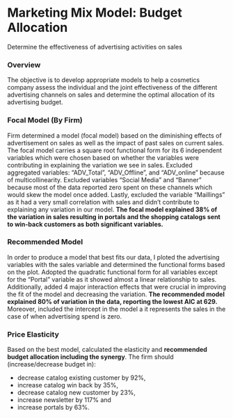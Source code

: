 # Marketing Mix Model: Budget Allocation
Determine the effectiveness of advertising activities on sales 

### Overview

The objective is to develop appropriate models to help a cosmetics company assess the individual and the joint effectiveness of the different advertising channels on sales and determine the optimal allocation of its advertising budget.

### Focal Model (By Firm)

Firm determined a model (focal model) based on the diminishing effects of advertisement on sales as well as the impact of past sales on current sales. 
The focal model carries a square root functional form for its 6 independent variables which were chosen based on whether the variables were contributing in explaining the variation we see in sales. Excluded aggregated variables: “ADV_Total”, “ADV_Offline”, and “ADV_online” because of multicollinearity. Excluded variables “Social Media” and “Banner” because most of the data reported zero spent on these channels which would skew the model once added. Lastly, excluded the variable “Maillings” as it had a very small correlation with sales and didn’t contribute to explaining any variation in our model. **The focal model explained 38% of the variation in sales resulting in portals and the shopping catalogs sent to win-back customers as both significant variables.**

### Recommended Model

In order to produce a model that best fits our data, I ploted the advertising variables with the sales variable and determined the functional forms based on the plot. Adopted the quadratic functional form for all variables except for the “Portal” variable as it showed almost a linear relationship to sales. Additionally, added 4 major interaction effects that were crucial in improving the fit of the model and decreasing the variation. **The recommended model explained 80% of variation in the data, reporting the lowest AIC at 629.** Moreover,  included the intercept in the model a it represents the sales in the case of when advertising spend is zero.

### Price Elasticity

Based on the best model, calculated the elasticity and **recommended budget allocation including the synergy**. The firm should (increase/decrease budget in): 
- decrease catalog existing customer by 92%, 
- increase catalog win back by 35%, 
- decrease catalog new customer by 23%, 
- increase newsletter by 117% and 
- increase portals by 63%.
